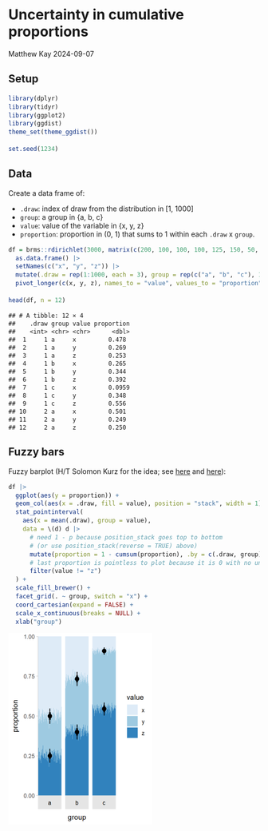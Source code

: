 Uncertainty in cumulative proportions
================
Matthew Kay
2024-09-07

## Setup

``` r
library(dplyr)
library(tidyr)
library(ggplot2)
library(ggdist)
theme_set(theme_ggdist())

set.seed(1234)
```

## Data

Create a data frame of:

- `.draw`: index of draw from the distribution in \[1, 1000\]
- `group`: a group in {a, b, c}
- `value`: value of the variable in {x, y, z}
- `proportion`: proportion in (0, 1) that sums to 1 within each `.draw`
  x `group`.

``` r
df = brms::rdirichlet(3000, matrix(c(200, 100, 100, 100, 125, 150, 50, 200, 300), nrow = 3)) |>
  as.data.frame() |>
  setNames(c("x", "y", "z")) |>
  mutate(.draw = rep(1:1000, each = 3), group = rep(c("a", "b", "c"), 1000))  |>
  pivot_longer(c(x, y, z), names_to = "value", values_to = "proportion")

head(df, n = 12)
```

    ## # A tibble: 12 × 4
    ##    .draw group value proportion
    ##    <int> <chr> <chr>      <dbl>
    ##  1     1 a     x         0.478 
    ##  2     1 a     y         0.269 
    ##  3     1 a     z         0.253 
    ##  4     1 b     x         0.265 
    ##  5     1 b     y         0.344 
    ##  6     1 b     z         0.392 
    ##  7     1 c     x         0.0959
    ##  8     1 c     y         0.348 
    ##  9     1 c     z         0.556 
    ## 10     2 a     x         0.501 
    ## 11     2 a     y         0.249 
    ## 12     2 a     z         0.250

## Fuzzy bars

Fuzzy barplot (H/T Solomon Kurz for the idea; see
[here](https://twitter.com/SolomonKurz/status/1372632774285348864?s=20)
and [here](https://github.com/mjskay/ggdist/issues/109)):

``` r
df |>
  ggplot(aes(y = proportion)) +
  geom_col(aes(x = .draw, fill = value), position = "stack", width = 1) +
  stat_pointinterval(
    aes(x = mean(.draw), group = value), 
    data = \(d) d |> 
      # need 1 - p because position_stack goes top to bottom
      # (or use position_stack(reverse = TRUE) above)
      mutate(proportion = 1 - cumsum(proportion), .by = c(.draw, group)) |> 
      # last proportion is pointless to plot because it is 0 with no uncertainty
      filter(value != "z")
  ) +
  scale_fill_brewer() +
  facet_grid(. ~ group, switch = "x") +
  coord_cartesian(expand = FALSE) +
  scale_x_continuous(breaks = NULL) +
  xlab("group")
```

<img src="cumulative-proportion_files/figure-gfm/fuzzy_bars-1.png" width="288" />
